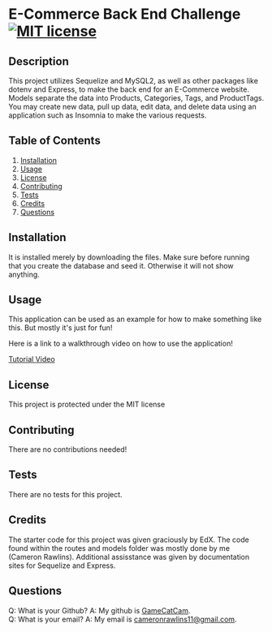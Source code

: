 # E-Commerce Back End Challenge [![MIT license](https://img.shields.io/badge/License-MIT-blue.svg)](https://lbesson.mit-license.org/)

## Description

This project utilizes Sequelize and MySQL2, as well as other packages like dotenv and Express, to make the back end for an E-Commerce website. Models separate the data into Products, Categories, Tags, and ProductTags. You may create new data, pull up data, edit data, and delete data using an application such as Insomnia to make the various requests.

## Table of Contents

1. [Installation](#installation)
2. [Usage](#usage)
3. [License](#license)
4. [Contributing](#contributing)
5. [Tests](#tests)
6. [Credits](#credits)
7. [Questions](#questions)

## Installation

It is installed merely by downloading the files. Make sure before running that you create the database and seed it. Otherwise it will not show anything.

## Usage

This application can be used as an example for how to make something like this. But mostly it's just for fun!

Here is a link to a walkthrough video on how to use the application!

[Tutorial Video](https://drive.google.com/file/d/1WQwC2-bUvrEioCrilByRukUUBBc8zWFJ/view)

## License

This project is protected under the MIT license

## Contributing

There are no contributions needed!

## Tests

There are no tests for this project.

## Credits

The starter code for this project was given graciously by EdX. The code found within the routes and models folder was mostly done by me (Cameron Rawlins). Additional assisstance was given by documentation sites for Sequelize and Express.

## Questions

Q: What is your Github? A: My github is [GameCatCam](www.github.com/GameCatCam).  
 Q: What is your email? A: My email is cameronrawlins11@gmail.com.
